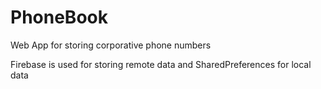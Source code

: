 # PhoneBook

Web App for storing corporative phone numbers

Firebase is used for storing remote data and SharedPreferences for local data


